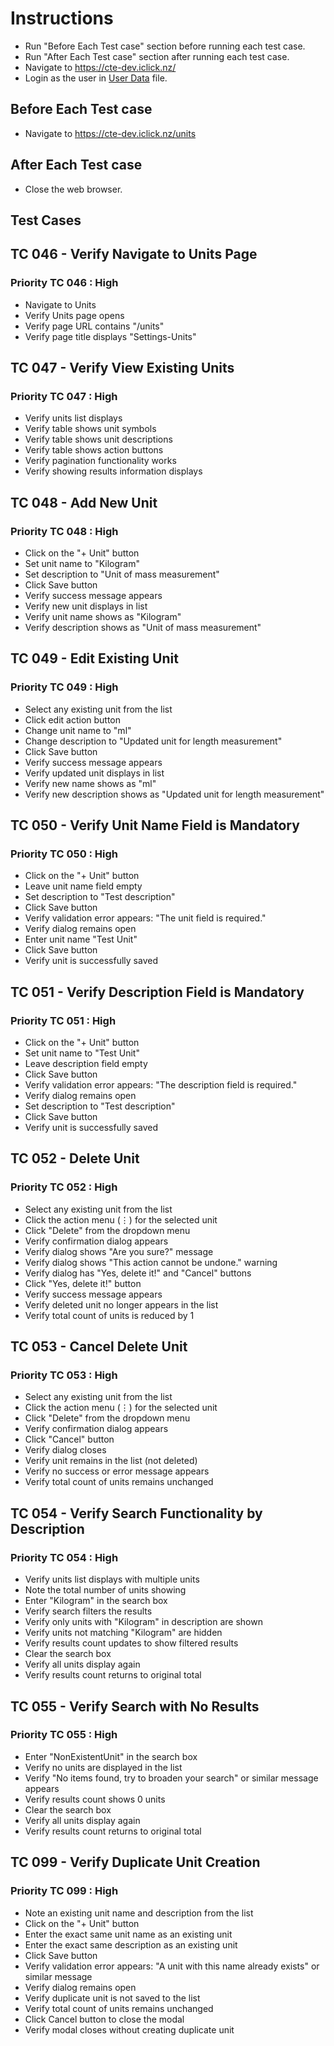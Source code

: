 # Instructions

- Run "Before Each Test case" section before running each test case.
- Run "After Each Test case" section after running each test case.
- Navigate to <https://cte-dev.iclick.nz/>
- Login as the user in [User Data](..\TestData\UserData.md) file.

## Before Each Test case

- Navigate to <https://cte-dev.iclick.nz/units>

## After Each Test case

- Close the web browser.

## Test Cases

## TC 046 - Verify Navigate to Units Page

### Priority TC 046 : High

- Navigate to Units
- Verify Units page opens
- Verify page URL contains "/units"
- Verify page title displays "Settings-Units"

## TC 047 - Verify View Existing Units

### Priority TC 047 : High

- Verify units list displays
- Verify table shows unit symbols
- Verify table shows unit descriptions
- Verify table shows action buttons
- Verify pagination functionality works
- Verify showing results information displays

## TC 048 - Add New Unit

### Priority TC 048 : High

- Click on the "+ Unit" button
- Set unit name to "Kilogram"
- Set description to "Unit of mass measurement"
- Click Save button
- Verify success message appears
- Verify new unit displays in list
- Verify unit name shows as "Kilogram"
- Verify description shows as "Unit of mass measurement"

## TC 049 - Edit Existing Unit

### Priority TC 049 : High

- Select any existing unit from the list
- Click edit action button
- Change unit name to "ml"
- Change description to "Updated unit for length measurement"
- Click Save button
- Verify success message appears
- Verify updated unit displays in list
- Verify new name shows as "ml"
- Verify new description shows as "Updated unit for length measurement"

## TC 050 - Verify Unit Name Field is Mandatory

### Priority TC 050 : High

- Click on the "+ Unit" button
- Leave unit name field empty
- Set description to "Test description"
- Click Save button
- Verify validation error appears: "The unit field is required."
- Verify dialog remains open
- Enter unit name "Test Unit"
- Click Save button
- Verify unit is successfully saved

## TC 051 - Verify Description Field is Mandatory

### Priority TC 051 : High

- Click on the "+ Unit" button
- Set unit name to "Test Unit"
- Leave description field empty
- Click Save button
- Verify validation error appears: "The description field is required."
- Verify dialog remains open
- Set description to "Test description"
- Click Save button
- Verify unit is successfully saved

## TC 052 - Delete Unit

### Priority TC 052 : High

- Select any existing unit from the list
- Click the action menu (⋮) for the selected unit
- Click "Delete" from the dropdown menu
- Verify confirmation dialog appears
- Verify dialog shows "Are you sure?" message
- Verify dialog shows "This action cannot be undone." warning
- Verify dialog has "Yes, delete it!" and "Cancel" buttons
- Click "Yes, delete it!" button
- Verify success message appears
- Verify deleted unit no longer appears in the list
- Verify total count of units is reduced by 1

## TC 053 - Cancel Delete Unit

### Priority TC 053 : High

- Select any existing unit from the list
- Click the action menu (⋮) for the selected unit
- Click "Delete" from the dropdown menu
- Verify confirmation dialog appears
- Click "Cancel" button
- Verify dialog closes
- Verify unit remains in the list (not deleted)
- Verify no success or error message appears
- Verify total count of units remains unchanged

## TC 054 - Verify Search Functionality by Description

### Priority TC 054 : High

- Verify units list displays with multiple units
- Note the total number of units showing
- Enter "Kilogram" in the search box
- Verify search filters the results
- Verify only units with "Kilogram" in description are shown
- Verify units not matching "Kilogram" are hidden
- Verify results count updates to show filtered results
- Clear the search box
- Verify all units display again
- Verify results count returns to original total

## TC 055 - Verify Search with No Results

### Priority TC 055 : High

- Enter "NonExistentUnit" in the search box
- Verify no units are displayed in the list
- Verify "No items found, try to broaden your search" or similar message appears
- Verify results count shows 0 units
- Clear the search box
- Verify all units display again
- Verify results count returns to original total

## TC 099 - Verify Duplicate Unit Creation

### Priority TC 099 : High

- Note an existing unit name and description from the list
- Click on the "+ Unit" button
- Enter the exact same unit name as an existing unit
- Enter the exact same description as an existing unit
- Click Save button
- Verify validation error appears: "A unit with this name already exists" or similar message
- Verify dialog remains open
- Verify duplicate unit is not saved to the list
- Verify total count of units remains unchanged
- Click Cancel button to close the modal
- Verify modal closes without creating duplicate unit